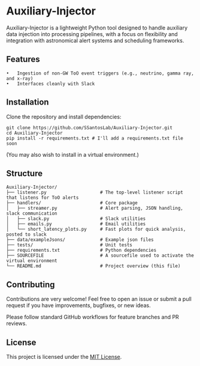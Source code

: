 # Auxiliary-Injector

Auxiliary-Injector is a lightweight Python tool designed to handle auxiliary data injection into processing pipelines, with a focus on flexibility and integration with astronomical alert systems and scheduling frameworks.

## Features
	•	Ingestion of non-GW ToO event triggers (e.g., neutrino, gamma ray, and x-ray)
	•	Interfaces cleanly with Slack 

## Installation

Clone the repository and install dependencies:

```
git clone https://github.com/SSantosLab/Auxiliary-Injector.git
cd Auxiliary-Injector
pip install -r requirements.txt # I'll add a requirements.txt file soon
```

(You may also wish to install in a virtual environment.)

## Structure
```
Auxiliary-Injector/
├── listener.py                    # The top-level listener script that listens for ToO alerts
├── handlers/                      # Core package
│   ├── streamer.py                # Alert parsing, JSON handling, slack communication
│   ├── slack.py                   # Slack utilities
│   ├── emails.py                  # Email utilities
│   └── short_latency_plots.py     # Fast plots for quick analysis, posted to slack
├── data/exampleJsons/             # Example json files
├── tests/                         # Unit tests
├── requirements.txt               # Python dependencies
├── SOURCEFILE                     # A sourcefile used to activate the virtual environment
└── README.md                      # Project overview (this file)
```

## Contributing

Contributions are very welcome! Feel free to open an issue or submit a pull request if you have improvements, bugfixes, or new ideas.

Please follow standard GitHub workflows for feature branches and PR reviews.

## License

This project is licensed under the [MIT License](https://opensource.org/license/mit).
